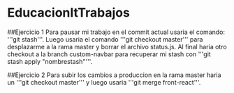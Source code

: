 # EducacionItTrabajos
##Ejercicio 1
Para pausar mi trabajo en el commit actual usaria el comando: '''git stash'''. Luego usaria el comando '''git checkout master''' para desplazarme a la rama master y borrar el archivo status.js.
Al final haria otro checkout a la branch custom-navbar para recuperar mi stash con '''git stash apply "nombrestash"'''.

##Ejercicio 2 
Para subir los cambios a produccion en la rama master haria un '''git checkout master''' y luego usaria '''git merge front-react'''.
